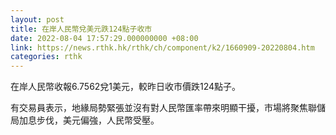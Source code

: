 ```yaml
---
layout: post
title: 在岸人民幣兌美元跌124點子收市
date: 2022-08-04 17:57:29.000000000 +08:00
link: https://news.rthk.hk/rthk/ch/component/k2/1660909-20220804.htm
categories: rthk
---
```


在岸人民幣收報6.7562兌1美元，較昨日收市價跌124點子。

有交易員表示，地緣局勢緊張並沒有對人民幣匯率帶來明顯干擾，市場將聚焦聯儲局加息步伐，美元偏強，人民幣受壓。
